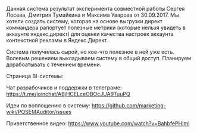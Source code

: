 Данная система результат эксперимента совместной работы Сергея Лосева, Дмитрия Тумайкина и Максима Уварова от 30.09.2017. Мы хотели создать систему, которая на основе выгрузки директ коммандера рапортует полезные метрики (которые нельзя увидеть в аккаунте яндекс.директ) для оценки качества настроек аккаунта контекстной рекламы в Яндекс.Директ.

Система получилась сырой, но кое-что полезное в ней уже есть. Волевым решением выкладываем систему в общий доступ. Планируем дорабоатывать с течением времени. 

Страница BI-системы: 

Чат разрабочиков и поддержки в телеграме:
<https://t.me/joinchat/ABjHCELceOBOcJUA9TuuPQ>

Идеи по воплощению в систему:
<https://github.com/marketing-wiki/PQSEMAuditor/issues>

Приветственное видео:
<https://www.youtube.com/watch?v=BahbfePHImI>
